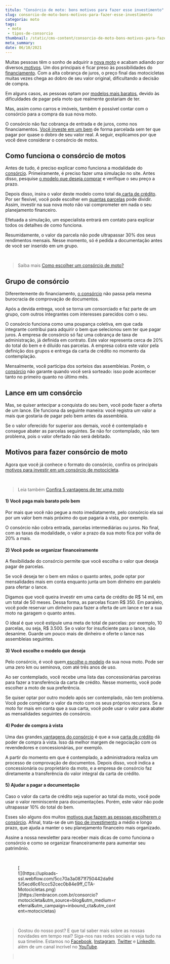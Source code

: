 ```yaml
---
titulo: "Consórcio de moto: bons motivos para fazer esse investimento"
slug: consorcio-de-moto-bons-motivos-para-fazer-esse-investimento
categoria: moto
tags:
 - moto
 - tipos-de-consorcio
thumbnail: /static/cms-content/consorcio-de-moto-bons-motivos-para-fazer-esse-investimento.png
meta_summary: 
date: 06/10/2021
---
```

Muitas pessoas têm o sonho de adquirir a [nova moto](https://www.embracon.com.br/blog/5-vantagens-consorcio-de-moto) e acabam adiando por diversos[ motivos](https://www.embracon.com.br/blog/confira-5-vantagens-de-ter-uma-moto). Um dos principais é ficar preso às possibilidades do [financiamento](https://www.embracon.com.br/blog/financiamento-ou-consorcio-o-que-e-melhor-na-compra-de-um-imovel). Com a alta cobrança de juros, o preço final das motocicletas muitas vezes chega ao dobro de seu valor original, dificultando a decisão de compra.

Em alguns casos, as pessoas optam por [modelos mais baratos](https://www.embracon.com.br/blog/carros-mais-baratos-os-modelos-de-ate-r-40-mil), devido às dificuldades de pagar pela moto que realmente gostariam de ter.

Mas, assim como carros e imóveis, também é possível contar com o consórcio para a compra da sua nova moto.

O consórcio não faz cobrança de entrada e de juros, como nos financiamentos. [Você investe em um bem](https://www.embracon.com.br/blog/consorcio-de-moto-bons-motivos-para-fazer-esse-investimento) de forma parcelada sem ter que pagar por quase o dobro de seu valor real. A seguir, explicamos por que você deve considerar o consórcio de motos.

Como funciona o consórcio de motos
----------------------------------

Antes de tudo, é preciso explicar como funciona a modalidade do [consórcio](https://www.embracon.com.br/consorcio-motos). Primeiramente, é preciso fazer uma simulação no site. Antes disso, pesquise [o modelo que deseja comprar](https://www.embracon.com.br/blog/motos-confira-os-modelos-mais-novos-do-mercado) e verifique o seu preço a prazo.

Depois disso, insira o valor deste modelo como total da[ carta de crédito](https://www.embracon.com.br/consorcio-motos). Por ser flexível, você pode escolher em [quantas parcelas](https://www.embracon.com.br/blog/como-e-feito-o-pagamento-da-parcela-do-consorcio) pode dividir. Assim, investir na sua nova moto não vai comprometer em nada o seu planejamento financeiro.

Efetuada a simulação, um especialista entrará em contato para explicar todos os detalhes de como funciona.

Resumidamente, o valor da parcela não pode ultrapassar 30% dos seus rendimentos mensais. Nesse momento, só é pedida a documentação antes de você ser inserido em um grupo.

‍

> Saiba mais [Como escolher um consórcio de moto?](https://www.embracon.com.br/blog/como-escolher-um-consorcio-de-moto)

Grupo de consórcio
------------------

Diferentemente do financiamento, [o consórcio](https://www.embracon.com.br/consorcio-motos) não passa pela mesma burocracia de comprovação de documentos.

Após a devida entrega, você se torna um consorciado e faz parte de um grupo, com outros integrantes com interesses parecidos com o seu.

O consórcio funciona como uma poupança coletiva, em que cada integrante contribui para adquirir o bem que selecionou sem ter que pagar juros. A empresa de consórcio só faz uma cobrança de taxa de administração, já definida em contrato. Este valor representa cerca de 20% do total do bem e é diluído nas parcelas. A empresa cobra este valor pela definição dos grupos e entrega da carta de crédito no momento da contemplação.

Mensalmente, você participa dos sorteios das assembleias. Porém, o [consórcio](https://www.embracon.com.br/consorcio-motos) não garante quando você será sorteado: isso pode acontecer tanto no primeiro quanto no último mês.

Lance em um consórcio
---------------------

Mas, se quiser antecipar a conquista do seu bem, você pode fazer a oferta de um lance. Ele funciona da seguinte maneira: você registra um valor a mais que gostaria de pagar pelo bem antes da assembleia.

Se o valor oferecido for superior aos demais, você é contemplado e consegue abater as parcelas seguintes. Se não for contemplado, não tem problema, pois o valor ofertado não será debitado.

Motivos para fazer consórcio de moto
------------------------------------

Agora que você já conhece o formato do consórcio, confira os principais [motivos para investir em um consórcio de motocicleta](https://www.embracon.com.br/blog/confira-5-vantagens-de-ter-uma-moto).

‍

> Leia também [Confira 5 vantagens de ter uma moto](https://www.embracon.com.br/blog/confira-5-vantagens-de-ter-uma-moto)

#### 1) Você paga mais barato pelo bem

Por mais que você não pegue a moto imediatamente, pelo consórcio ela sai por um valor bem mais próximo do que pagaria à vista, por exemplo.

O consórcio não cobra entrada, parcelas intermediárias ou juros. No final, com as taxas da modalidade, o valor a prazo da sua moto fica por volta de 20% a mais.

#### 2) Você pode se organizar financeiramente

A flexibilidade do consórcio permite que você escolha o valor que deseja pagar de parcelas.

Se você deseja ter o bem em mãos o quanto antes, pode optar por mensalidades mais em conta enquanto junta um bom dinheiro em paralelo para ofertar o lance.

Digamos que você queira investir em uma carta de crédito de R$ 14 mil, em um total de 50 meses. Dessa forma, as parcelas ficam R$ 350. Em paralelo, você pode reservar um dinheiro para fazer a oferta de um lance e ter a sua moto na garagem o quanto antes.

O ideal é que você estipule uma meta de total de parcelas: por exemplo, 10 parcelas, ou seja, R$ 3.500. Se o valor for insuficiente para o lance, não desanime. Guarde um pouco mais de dinheiro e oferte o lance nas assembleias seguintes.

#### 3) Você escolhe o modelo que deseja

Pelo consórcio, é você quem[ escolhe o modelo](https://www.embracon.com.br/blog/motos-confira-os-modelos-mais-novos-do-mercado) da sua nova moto. Pode ser uma zero km ou seminova, com até três anos de uso.

Ao ser contemplado, você recebe uma lista das concessionárias parceiras para fazer a transferência da carta de crédito. Nesse momento, você pode escolher a moto de sua preferência.

Se quiser optar por outro modelo após ser contemplado, não tem problema. Você pode completar o valor da moto com os seus próprios recursos. Se a moto for mais em conta que a sua carta, você pode usar o valor para abater as mensalidades seguintes do consórcio.

#### 4) Poder de compra à vista

Uma das grandes[ vantagens do consórcio](https://www.embracon.com.br/blog/5-vantagens-consorcio-de-moto) é que a sua [carta de crédito](https://www.embracon.com.br/blog/o-que-voce-precisa-saber-sobre-a-carta-de-credito-de-consorcios) dá poder de compra à vista. Isso dá melhor margem de negociação com os revendedores e concessionárias, por exemplo.

A partir do momento em que é contemplado, a administradora realiza um processo de comprovação de documentos. Depois disso, você indica a concessionária ou proprietário da moto, e a empresa de consórcio faz diretamente a transferência do valor integral da carta de crédito.

#### 5) Ajudar a pagar a documentação

Caso o valor da carta de crédito seja superior ao total da moto, você pode usar o valor reminiscente para documentações. Porém, este valor não pode ultrapassar 10% do total do bem.

Esses são alguns dos muitos [motivos que fazem as pessoas escolherem o consórcio](https://www.embracon.com.br/blog/5-vantagens-consorcio-de-moto). Afinal, trata-se de um [tipo de investimento](https://www.embracon.com.br/blog/consorcio-de-moto-bons-motivos-para-fazer-esse-investimento) a médio e longo prazo, que ajuda a manter o seu planejamento financeiro mais organizado.

Assine a nossa newsletter para receber mais dicas de como funciona o consórcio e como se organizar financeiramente para aumentar seu patrimônio.

‍

<figure class="w-richtext-figure-type-image w-richtext-align-center" style="max-width:310px">[<div>![](https://uploads-ssl.webflow.com/5cc70a3a0871f750442da9d5/5ecd6c61ccc52cec0b84e9ff_CTA-Motocicletas.png)</div>](https://embracon.com.br/consorcio?motocicleta&utm_source=blog&utm_medium=referral&utm_campaign=inbound_cta&utm_content=motocicletas)</figure>‍

> Gostou do nosso post? E que tal saber mais sobre as nossas novidades em tempo real? Siga-nos nas redes sociais e veja tudo na sua timeline. Estamos no [Facebook](https://www.facebook.com/embracon/), [Instagram](https://www.instagram.com/embraconoficial/), [Twitter](https://twitter.com/embracon) e [LinkedIn](https://www.linkedin.com/company/1018875/), além de um canal incrível no [YouTube](https://www.youtube.com/channel/UCL-Y0mv9zc73Iek48NLUBzQ).

> ‍
